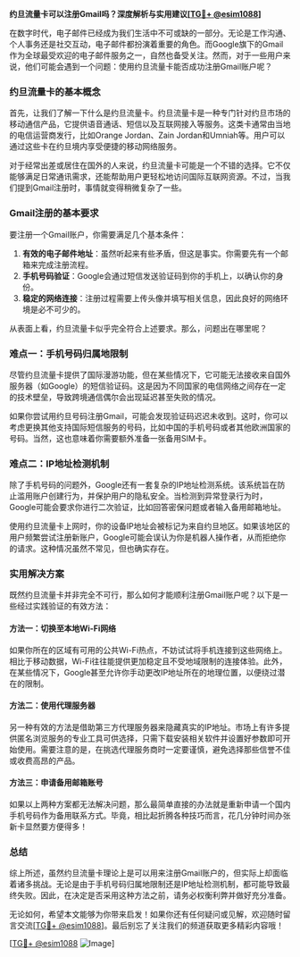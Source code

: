 **约旦流量卡可以注册Gmail吗？深度解析与实用建议[[TG💪+ @esim1088](https://t.me/s/esim1088)]**

在数字时代，电子邮件已经成为我们生活中不可或缺的一部分。无论是工作沟通、个人事务还是社交互动，电子邮件都扮演着重要的角色。而Google旗下的Gmail作为全球最受欢迎的电子邮件服务之一，自然也备受关注。然而，对于一些用户来说，他们可能会遇到一个问题：使用约旦流量卡能否成功注册Gmail账户呢？

### 约旦流量卡的基本概念

首先，让我们了解一下什么是约旦流量卡。约旦流量卡是一种专门针对约旦市场的移动通信产品，它提供语音通话、短信以及互联网接入等服务。这类卡通常由当地的电信运营商发行，比如Orange Jordan、Zain Jordan和Umniah等。用户可以通过这些卡在约旦境内享受便捷的移动网络服务。

对于经常出差或居住在国外的人来说，约旦流量卡可能是一个不错的选择。它不仅能够满足日常通讯需求，还能帮助用户更轻松地访问国际互联网资源。不过，当我们提到Gmail注册时，事情就变得稍微复杂了一些。

### Gmail注册的基本要求

要注册一个Gmail账户，你需要满足几个基本条件：

1. **有效的电子邮件地址**：虽然听起来有些矛盾，但这是事实。你需要先有一个邮箱来完成注册流程。
2. **手机号码验证**：Google会通过短信发送验证码到你的手机上，以确认你的身份。
3. **稳定的网络连接**：注册过程需要上传头像并填写相关信息，因此良好的网络环境是必不可少的。

从表面上看，约旦流量卡似乎完全符合上述要求。那么，问题出在哪里呢？

### 难点一：手机号码归属地限制

尽管约旦流量卡提供了国际漫游功能，但在某些情况下，它可能无法接收来自国外服务器（如Google）的短信验证码。这是因为不同国家的电信网络之间存在一定的技术壁垒，导致跨境通信偶尔会出现延迟甚至失败的情况。

如果你尝试用约旦号码注册Gmail，可能会发现验证码迟迟未收到。这时，你可以考虑更换其他支持国际短信服务的号码，比如中国的手机号码或者其他欧洲国家的号码。当然，这也意味着你需要额外准备一张备用SIM卡。

### 难点二：IP地址检测机制

除了手机号码的问题外，Google还有一套复杂的IP地址检测系统。该系统旨在防止滥用账户创建行为，并保护用户的隐私安全。当检测到异常登录行为时，Google可能会要求你进行二次验证，比如回答密保问题或者输入备用邮箱地址。

使用约旦流量卡上网时，你的设备IP地址会被标记为来自约旦地区。如果该地区的用户频繁尝试注册新账户，Google可能会误认为你是机器人操作者，从而拒绝你的请求。这种情况虽然不常见，但也确实存在。

### 实用解决方案

既然约旦流量卡并非完全不可行，那么如何才能顺利注册Gmail账户呢？以下是一些经过实践验证的有效方法：

#### 方法一：切换至本地Wi-Fi网络

如果你所在的区域有可用的公共Wi-Fi热点，不妨试试将手机连接到这些网络上。相比于移动数据，Wi-Fi往往能提供更加稳定且不受地域限制的连接体验。此外，在某些情况下，Google甚至允许你手动更改IP地址所在的地理位置，以便绕过潜在的限制。

#### 方法二：使用代理服务器

另一种有效的方法是借助第三方代理服务器来隐藏真实的IP地址。市场上有许多提供匿名浏览服务的专业工具可供选择，只需下载安装相关软件并设置好参数即可开始使用。需要注意的是，在挑选代理服务商时一定要谨慎，避免选择那些信誉不佳或收费高昂的产品。

#### 方法三：申请备用邮箱账号

如果以上两种方案都无法解决问题，那么最简单直接的办法就是重新申请一个国内手机号码作为备用联系方式。毕竟，相比起折腾各种技巧而言，花几分钟时间办张新卡显然要方便得多！

### 总结

综上所述，虽然约旦流量卡理论上是可以用来注册Gmail账户的，但实际上却面临着诸多挑战。无论是由于手机号码归属地限制还是IP地址检测机制，都可能导致最终失败。因此，在决定是否采用这种方法之前，请务必权衡利弊并做好充分准备。

无论如何，希望本文能够为你带来启发！如果你还有任何疑问或见解，欢迎随时留言交流[[TG💪+ @esim1088](https://t.me/s/esim1088)]。最后别忘了关注我们的频道获取更多精彩内容哦！

[[TG💪+ @esim1088](https://t.me/s/esim1088) ![Image](https://i.postimg.cc/4NQfJmqS/Snipaste-2025-05-13-00-14-12.png)]